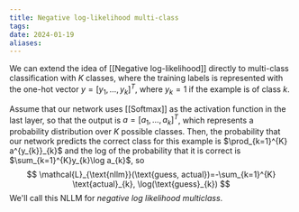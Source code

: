 ```yaml
---
title: Negative log-likelihood multi-class
tags: 
date: 2024-01-19
aliases:
---
```

We can extend the idea of [[Negative log-likelihood]] directly to multi-class classification with $K$ classes, where the training labels is represented with the one-hot vector $y=[y_{1}, \dots, y_{k}]^{T}$, where $y_{k}= 1$ if the example is of class $k$.

Assume that our network uses [[Softmax]] as the activation function in the last layer, so that the output is $a = [a_{1}, \dots, a_{k}]^{T}$, which represents a probability distribution over $K$ possible classes. Then, the probability that our network predicts the correct class for this example is $\prod_{k=1}^{K} a^{y_{k}}_{k}$ and the log of the probability that it is correct is $\sum_{k=1}^{K}y_{k}\log a_{k}$, so
$$
\mathcal{L}_{\text{nllm}}(\text{guess, actual})=-\sum_{k=1}^{K} \text{actual}_{k}, \log(\text{guess}_{k})
$$
We'll call this NLLM for *negative log likelihood multiclass*.